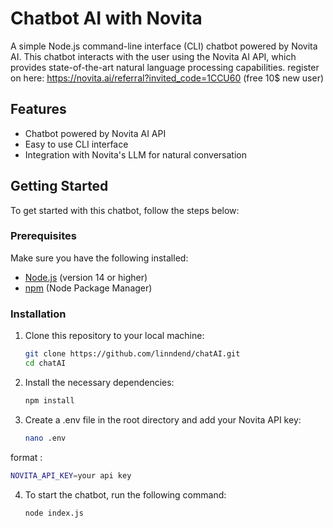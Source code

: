 # Chatbot AI with Novita

A simple Node.js command-line interface (CLI) chatbot powered by Novita AI. This chatbot interacts with the user using the Novita AI API, which provides state-of-the-art natural language processing capabilities.
register on here: https://novita.ai/referral?invited_code=1CCU60 (free 10$ new user)

## Features

- Chatbot powered by Novita AI API
- Easy to use CLI interface
- Integration with Novita's LLM for natural conversation

## Getting Started

To get started with this chatbot, follow the steps below:

### Prerequisites

Make sure you have the following installed:

- [Node.js](https://nodejs.org/) (version 14 or higher)
- [npm](https://www.npmjs.com/) (Node Package Manager)

### Installation

1. Clone this repository to your local machine:

   ```bash
   git clone https://github.com/linndend/chatAI.git
   cd chatAI
2. Install the necessary dependencies:
   ```bash
   npm install
3. Create a .env file in the root directory and add your Novita API key:
   ```bash
   nano .env
  format :
   ```bash
   NOVITA_API_KEY=your api key
   ```
4. To start the chatbot, run the following command:
   ```bash
   node index.js

